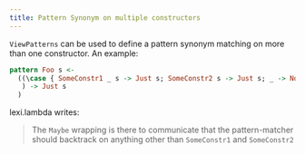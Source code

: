 ```yaml
---
title: Pattern Synonym on multiple constructors
---
```


`ViewPatterns` can be used to define a pattern synonym matching on more than one constructor. An example:

```haskell
pattern Foo s <- 
  ((\case { SomeConstr1 _ s -> Just s; SomeConstr2 s -> Just s; _ -> Nothing }
   ) -> Just s
  )
```

lexi.lambda writes:

> The `Maybe` wrapping is there to communicate that the pattern-matcher should backtrack on anything other than `SomeConstr1` and `SomeConstr2`
